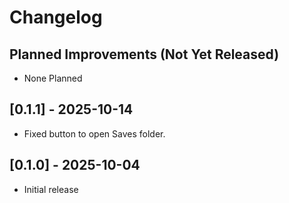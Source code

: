 # Changelog

## Planned Improvements (Not Yet Released)

- None Planned

## [0.1.1] - 2025-10-14

- Fixed button to open Saves folder.

## [0.1.0] - 2025-10-04

- Initial release
